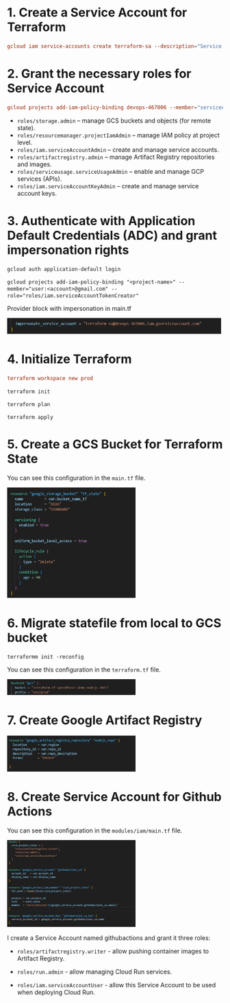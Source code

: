 # 1. Create a Service Account for Terraform

```conf
gcloud iam service-accounts create terraform-sa --description="Service Account for Terraform" --display-name="terraform-sa"
```

# 2. Grant the necessary roles for Service Account 

```conf
gcloud projects add-iam-policy-binding devops-467006 --member="serviceAccount:terraform-sa@devops-467006.iam.gserviceaccount.com" --role="roles/storage.admin" --role="roles/resourcemanager.projectIamAdmin" --role="roles/iam.serviceAccountAdmin" --role="roles/artifactregistry.admin" --role="roles/serviceusage.serviceUsageAdmin" --role="roles/iam.serviceAccountKeyAdmin"
```

- `roles/storage.admin` – manage GCS buckets and objects (for remote state).  
- `roles/resourcemanager.projectIamAdmin` – manage IAM policy at project level.  
- `roles/iam.serviceAccountAdmin` – create and manage service accounts.  
- `roles/artifactregistry.admin` – manage Artifact Registry repositories and images.  
- `roles/serviceusage.serviceUsageAdmin` – enable and manage GCP services (APIs).  
- `roles/iam.serviceAccountKeyAdmin` – create and manage service account keys.

# 3. Authenticate with Application Default Credentials (ADC) and grant impersonation rights

```config
gcloud auth application-default login
```

```config
gcloud projects add-iam-policy-binding "<project-name>" --member="user:<account>@gmail.com" --role="roles/iam.serviceAccountTokenCreator"
```

Provider block with impersonation in main.tf

<img src="./image/serviceaccount.png" alt="serviceaccount" width="500"/>


# 4. Initialize Terraform

```conf
terraform workspace new prod
```

```config
terraform init
```

```config
terraform plan
```

```config
terraform apply
```

# 5. Create a GCS Bucket for Terraform State

You can see this configuration in the `main.tf` file.

<img src="./image/gcs.png" alt="gcs" width="300"/>

# 6. Migrate statefile from local to GCS bucket

```config
terraformm init -reconfig
```

You can see this configuration in the `terraform.tf` file.

<img src="./image/bucket-statefile.png" alt="Bucket for Statefile" width="300"/>

# 7. Create Google Artifact Registry

<img src="./image/artifact.png" alt="artifact" width="300"/>

# 8. Create Service Account for Github Actions

You can see this configuration in the `modules/iam/main.tf` file.

<img src="./image/iam.png" alt="iam" width="300"/>

I create a Service Account named githubactions and grant it three roles:

- `roles/artifactregistry.writer` - allow pushing container images to Artifact Registry.

- `roles/run.admin` - allow managing Cloud Run services.

- `roles/iam.serviceAccountUser` - allow this Service Account to be used when deploying Cloud Run.